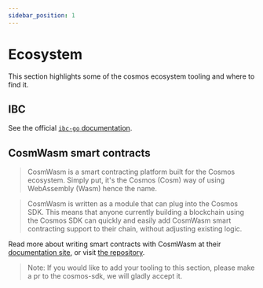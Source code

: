 ```yaml
---
sidebar_position: 1
---
```


# Ecosystem 

This section highlights some of the cosmos ecosystem tooling and where to find it. 

## IBC

See the official [`ibc-go` documentation](https://ibc.cosmos.network).

## CosmWasm smart contracts

>CosmWasm is a smart contracting platform built for the Cosmos ecosystem. Simply put, it's the Cosmos (Cosm) way of using WebAssembly (Wasm) hence the name.

>CosmWasm is written as a module that can plug into the Cosmos SDK. This means that anyone currently building a blockchain using the Cosmos SDK can quickly and easily add CosmWasm smart contracting support to their chain, without adjusting existing logic.

Read more about writing smart contracts with CosmWasm at their [documentation site](https://docs.cosmwasm.com/docs/1.0/), or visit [the repository](https://github.com/CosmWasm/cosmwasm).



> Note: If you would like to add your tooling to this section, please make a pr to the cosmos-sdk, we will gladly accept it. 
